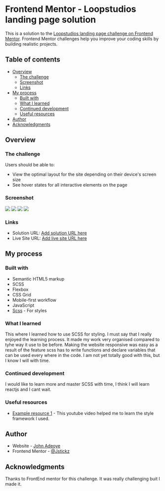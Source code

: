 # Frontend Mentor - Loopstudios landing page solution

This is a solution to the [Loopstudios landing page challenge on Frontend Mentor](https://www.frontendmentor.io/challenges/loopstudios-landing-page-N88J5Onjw). Frontend Mentor challenges help you improve your coding skills by building realistic projects.

## Table of contents

- [Overview](#overview)
  - [The challenge](#the-challenge)
  - [Screenshot](#screenshot)
  - [Links](#links)
- [My process](#my-process)
  - [Built with](#built-with)
  - [What I learned](#what-i-learned)
  - [Continued development](#continued-development)
  - [Useful resources](#useful-resources)
- [Author](#author)
- [Acknowledgments](#acknowledgments)

## Overview

### The challenge

Users should be able to:

- View the optimal layout for the site depending on their device's screen size
- See hover states for all interactive elements on the page

### Screenshot

![](./screenshots/shot1.png)
![](./screenshots/shot2.png)
![](./screenshots/shot3.png)
![](./screenshots/shot4.png)

### Links

- Solution URL: [Add solution URL here](https://github.com/Jstickz/loopstudios-landing-page-main)
- Live Site URL: [Add live site URL here](https://loopstudios-landing-page-main-bay-psi.vercel.app/)

## My process

### Built with

- Semantic HTML5 markup
- SCSS
- Flexbox
- CSS Grid
- Mobile-first workflow
- JavaScript
- [Scss](https://sass-lang.com/) - For styles

### What I learned

This where I learned how to use SCSS for styling. I must say that I really enjoyed the learning process. It made my work very organised compared to tyhe way it use to be before. Making the website responsive was easy as a result of the feature scss has to write functions and declare variables that can be used every where in the code. I am not yet totally good with this, but I know I will with time.

### Continued development

I would like to learn more and master SCSS with time, I think I will learn reactjs and I cant wait.

### Useful resources

- [Example resource 1](https://youtu.be/jfMHA8SqUL4?si=O0eTwul8QKth2tue) - This youtube video helped me to learn the style framework I used.

## Author

- Website - [John Adeoye](https://www.your-site.com)
- Frontend Mentor - [@Jstickz](https://www.frontendmentor.io/profile/Jstickz)

## Acknowledgments

Thanks to FrontEnd mentor for this challenge. It was really challenging buit I made it.
